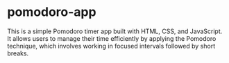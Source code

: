 # pomodoro-app
This is a simple Pomodoro timer app built with HTML, CSS, and JavaScript. It allows users to manage their time efficiently by applying the Pomodoro technique, which involves working in focused intervals followed by short breaks.
